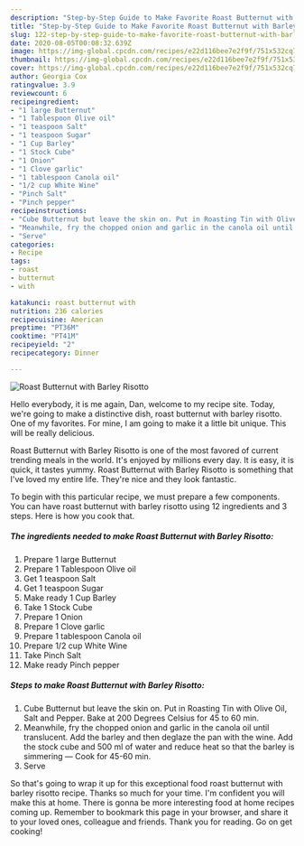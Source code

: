 ```yaml
---
description: "Step-by-Step Guide to Make Favorite Roast Butternut with Barley Risotto"
title: "Step-by-Step Guide to Make Favorite Roast Butternut with Barley Risotto"
slug: 122-step-by-step-guide-to-make-favorite-roast-butternut-with-barley-risotto
date: 2020-08-05T00:08:32.639Z
image: https://img-global.cpcdn.com/recipes/e22d116bee7e2f9f/751x532cq70/roast-butternut-with-barley-risotto-recipe-main-photo.jpg
thumbnail: https://img-global.cpcdn.com/recipes/e22d116bee7e2f9f/751x532cq70/roast-butternut-with-barley-risotto-recipe-main-photo.jpg
cover: https://img-global.cpcdn.com/recipes/e22d116bee7e2f9f/751x532cq70/roast-butternut-with-barley-risotto-recipe-main-photo.jpg
author: Georgia Cox
ratingvalue: 3.9
reviewcount: 6
recipeingredient:
- "1 large Butternut"
- "1 Tablespoon Olive oil"
- "1 teaspoon Salt"
- "1 teaspoon Sugar"
- "1 Cup Barley"
- "1 Stock Cube"
- "1 Onion"
- "1 Clove garlic"
- "1 tablespoon Canola oil"
- "1/2 cup White Wine"
- "Pinch Salt"
- "Pinch pepper"
recipeinstructions:
- "Cube Butternut but leave the skin on. Put in Roasting Tin with Olive Oil, Salt and Pepper. Bake at 200 Degrees Celsius for 45 to 60 min."
- "Meanwhile, fry the chopped onion and garlic in the canola oil until translucent. Add the barley and then deglaze the pan with the wine. Add the stock cube and 500 ml of water and reduce heat so that the barley is simmering — Cook for 45-60 min."
- "Serve"
categories:
- Recipe
tags:
- roast
- butternut
- with

katakunci: roast butternut with 
nutrition: 236 calories
recipecuisine: American
preptime: "PT36M"
cooktime: "PT41M"
recipeyield: "2"
recipecategory: Dinner

---
```



![Roast Butternut with Barley Risotto](https://img-global.cpcdn.com/recipes/e22d116bee7e2f9f/751x532cq70/roast-butternut-with-barley-risotto-recipe-main-photo.jpg)

Hello everybody, it is me again, Dan, welcome to my recipe site. Today, we're going to make a distinctive dish, roast butternut with barley risotto. One of my favorites. For mine, I am going to make it a little bit unique. This will be really delicious.



Roast Butternut with Barley Risotto is one of the most favored of current trending meals in the world. It's enjoyed by millions every day. It is easy, it is quick, it tastes yummy. Roast Butternut with Barley Risotto is something that I've loved my entire life. They're nice and they look fantastic.


To begin with this particular recipe, we must prepare a few components. You can have roast butternut with barley risotto using 12 ingredients and 3 steps. Here is how you cook that.

<!--inarticleads1-->

##### The ingredients needed to make Roast Butternut with Barley Risotto:

1. Prepare 1 large Butternut
1. Prepare 1 Tablespoon Olive oil
1. Get 1 teaspoon Salt
1. Get 1 teaspoon Sugar
1. Make ready 1 Cup Barley
1. Take 1 Stock Cube
1. Prepare 1 Onion
1. Prepare 1 Clove garlic
1. Prepare 1 tablespoon Canola oil
1. Prepare 1/2 cup White Wine
1. Take Pinch Salt
1. Make ready Pinch pepper




<!--inarticleads2-->

##### Steps to make Roast Butternut with Barley Risotto:

1. Cube Butternut but leave the skin on. Put in Roasting Tin with Olive Oil, Salt and Pepper. Bake at 200 Degrees Celsius for 45 to 60 min.
1. Meanwhile, fry the chopped onion and garlic in the canola oil until translucent. Add the barley and then deglaze the pan with the wine. Add the stock cube and 500 ml of water and reduce heat so that the barley is simmering — Cook for 45-60 min.
1. Serve




So that's going to wrap it up for this exceptional food roast butternut with barley risotto recipe. Thanks so much for your time. I'm confident you will make this at home. There is gonna be more interesting food at home recipes coming up. Remember to bookmark this page in your browser, and share it to your loved ones, colleague and friends. Thank you for reading. Go on get cooking!
